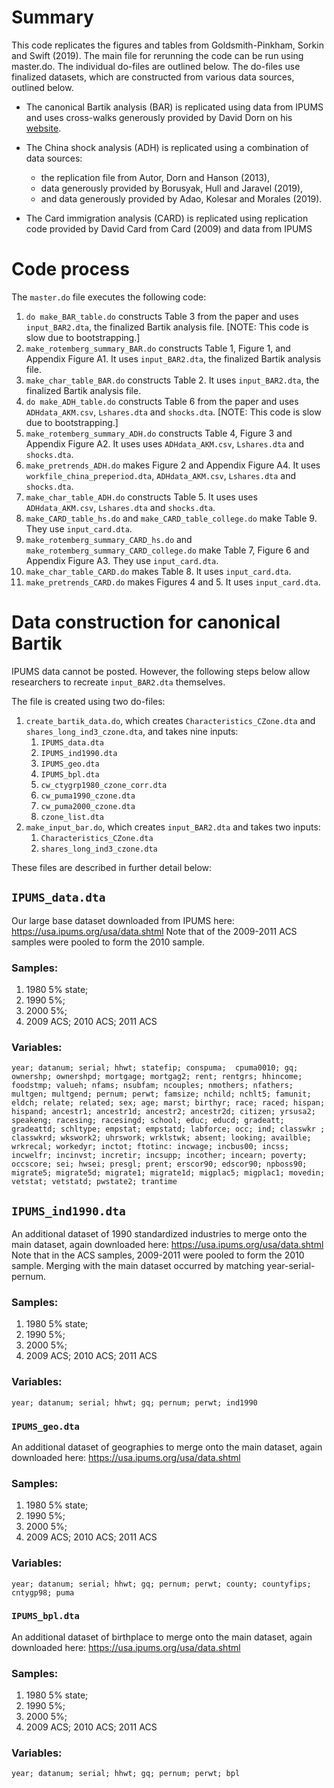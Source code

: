 

# Summary

This code replicates the figures and tables from Goldsmith-Pinkham,
Sorkin and Swift (2019). The main file for rerunning the code can be
run using master.do. The individual do-files are outlined below. The
do-files use finalized datasets, which are constructed from various
data sources, outlined below. 

* The canonical Bartik analysis (BAR) is replicated using data from
  IPUMS and uses cross-walks generously provided by David Dorn on his
  [website](https://www.ddorn.net/data.htm).
  
* The China shock analysis (ADH) is replicated using a combination of data sources:
	* the replication file from Autor, Dorn and Hanson (2013),
	* data generously provided by Borusyak, Hull and Jaravel (2019),
	* and data generously provided by  Adao, Kolesar and Morales (2019).
	
* The Card immigration analysis (CARD) is replicated using replication code provided by David Card from Card (2009) and data from IPUMS
	
# Code process

The `master.do` file executes the following code:

1. `do make_BAR_table.do` constructs Table 3 from the paper and uses `input_BAR2.dta`, the finalized Bartik analysis file. [NOTE: This code is slow due to bootstrapping.]
2. `make_rotemberg_summary_BAR.do` constructs Table 1, Figure 1, and Appendix Figure A1. It uses `input_BAR2.dta`, the finalized Bartik analysis file.
3. `make_char_table_BAR.do` constructs Table 2. It uses `input_BAR2.dta`, the finalized Bartik analysis file.
4. `do make_ADH_table.do` constructs Table 6 from the paper and uses `ADHdata_AKM.csv`, `Lshares.dta` and `shocks.dta`. [NOTE: This code is slow due to bootstrapping.]
5. `make_rotemberg_summary_ADH.do` constructs Table 4, Figure 3 and Appendix Figure A2. It uses uses `ADHdata_AKM.csv`, `Lshares.dta` and `shocks.dta`. 
6. `make_pretrends_ADH.do` makes Figure 2 and Appendix Figure A4. It uses `workfile_china_preperiod.dta`, `ADHdata_AKM.csv`, `Lshares.dta` and `shocks.dta`. 
6. `make_char_table_ADH.do` constructs Table 5. It uses uses `ADHdata_AKM.csv`, `Lshares.dta` and `shocks.dta`. 
7. `make_CARD_table_hs.do` and `make_CARD_table_college.do` make Table 9. They use `input_card.dta`.
8. `make_rotemberg_summary_CARD_hs.do` and `make_rotemberg_summary_CARD_college.do` make Table 7, Figure 6 and Appendix Figure A3. They use `input_card.dta`.
9. `make_char_table_CARD.do` makes Table 8. It uses `input_card.dta`.
10. `make_pretrends_CARD.do` makes Figures 4 and 5. It uses `input_card.dta`.


# Data construction for canonical Bartik

IPUMS data cannot be posted. However, the following steps below allow researchers to recreate `input_BAR2.dta` themselves.

The file is created using two do-files:

1. `create_bartik_data.do`, which creates `Characteristics_CZone.dta` and  `shares_long_ind3_czone.dta`, and takes nine inputs:	
	1. `IPUMS_data.dta`
	2. `IPUMS_ind1990.dta`
	2. `IPUMS_geo.dta`
	4. `IPUMS_bpl.dta`
	5. `cw_ctygrp1980_czone_corr.dta`
	6. `cw_puma1990_czone.dta`
	7. `cw_puma2000_czone.dta`
	8. `czone_list.dta`
2. `make_input_bar.do`, which creates `input_BAR2.dta` and takes two inputs:
	1. `Characteristics_CZone.dta`
	2. `shares_long_ind3_czone.dta`


These files are described in further detail below:

## `IPUMS_data.dta`

Our large base dataset downloaded from IPUMS here:
https://usa.ipums.org/usa/data.shtml Note that of the 2009-2011 ACS
samples were pooled to form the 2010 sample.

### Samples: 

1. 1980 5% state; 
2. 1990 5%; 
3. 2000 5%; 
4. 2009 ACS; 2010 ACS; 2011 ACS

### Variables: 

`year; datanum; serial; hhwt; statefip; conspuma; 
cpuma0010; gq; ownershp; ownershpd; mortgage; mortgag2; rent; rentgrs;
hhincome; foodstmp; valueh; nfams; nsubfam; ncouples; nmothers;
nfathers; multgen; multgend; pernum; perwt; famsize; nchild; nchlt5;
famunit; eldch; relate; related; sex; age; marst; birthyr; race;
raced; hispan; hispand; ancestr1; ancestr1d; ancestr2; ancestr2d;
citizen; yrsusa2; speakeng; racesing; racesingd; school; educ; educd;
gradeatt; gradeattd; schltype; empstat; empstatd; labforce; occ; ind;
classwkr ; classwkrd; wkswork2; uhrswork; wrklstwk; absent; looking;
availble; wrkrecal; workedyr; inctot; ftotinc: incwage; incbus00;
incss; incwelfr; incinvst; incretir; incsupp; incother; incearn;
poverty; occscore; sei; hwsei; presgl; prent; erscor90; edscor90;
npboss90; migrate5; migrate5d; migrate1; migrate1d; migplac5;
migplac1; movedin; vetstat; vetstatd; pwstate2; trantime`

## `IPUMS_ind1990.dta`

An additional dataset of 1990 standardized industries to merge onto
the main dataset, again downloaded here:
https://usa.ipums.org/usa/data.shtml Note
that in the ACS samples, 2009-2011 were pooled to form the 2010
sample. Merging with the main dataset occurred by matching
year-serial-pernum.

### Samples: 

1. 1980 5% state; 
2. 1990 5%; 
3. 2000 5%; 
4. 2009 ACS; 2010 ACS; 2011 ACS

### Variables:

`year; datanum; serial; hhwt; gq; pernum; perwt; ind1990`

### `IPUMS_geo.dta`

An additional dataset of geographies to merge onto
the main dataset, again downloaded here:
https://usa.ipums.org/usa/data.shtml

### Samples: 

1. 1980 5% state; 
2. 1990 5%; 
3. 2000 5%; 
4. 2009 ACS; 2010 ACS; 2011 ACS


### Variables:

`year; datanum; serial; hhwt; gq; pernum; perwt; county; countyfips; cntygp98; puma`


### `IPUMS_bpl.dta`

An additional dataset of birthplace to merge onto
the main dataset, again downloaded here:
https://usa.ipums.org/usa/data.shtml

### Samples: 

1. 1980 5% state; 
2. 1990 5%; 
3. 2000 5%; 
4. 2009 ACS; 2010 ACS; 2011 ACS


### Variables:

`year; datanum; serial; hhwt; gq; pernum; perwt; bpl`
